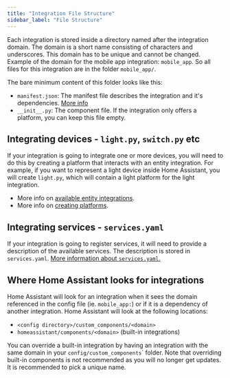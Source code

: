 ```yaml
---
title: "Integration File Structure"
sidebar_label: "File Structure"
---
```


Each integration is stored inside a directory named after the integration domain. The domain is a short name consisting of characters and underscores. This domain has to be unique and cannot be changed. Example of the domain for the mobile app integration: `mobile_app`. So all files for this integration are in the folder `mobile_app/`.

The bare minimum content of this folder looks like this:

 - `manifest.json`: The manifest file describes the integration and it's dependencies. [More info](creating_integration_manifest.md)
 - `__init__.py`: The component file. If the integration only offers a platform, you can keep this file empty.

## Integrating devices - `light.py`, `switch.py` etc

If your integration is going to integrate one or more devices, you will need to do this by creating a platform that interacts with an entity integration. For example, if you want to represent a light device inside Home Assistant, you will create `light.py`, which will contain a light platform for the light integration.

- More info on [available entity integrations](entity_index.md).
- More info on [creating platforms](creating_platform_index.md).

## Integrating services - `services.yaml`

If your integration is going to register services, it will need to provide a description of the available services. The description is stored in `services.yaml`. [More information about `services.yaml`.](dev_101_services.md)

## Where Home Assistant looks for integrations

Home Assistant will look for an integration when it sees the domain referenced in the config file (ie. `mobile_app:`) or if it is a dependency of another integration. Home Assistant will look at the following locations:

 * `<config directory>/custom_components/<domain>`
 * `homeassistant/components/<domain>` (built-in integrations)

You can override a built-in integration by having an integration with the same domain in your `config/custom_components`</code>` folder. Note that overriding built-in components is not recommended as you will no longer get updates. It is recommended to pick a unique name.
